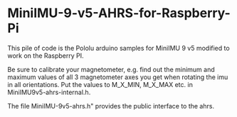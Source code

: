 # MiniIMU-9-v5-AHRS-for-Raspberry-Pi
This pile of code is the Pololu arduino samples for MiniIMU 9 v5  modified to work on the Raspberry PI.

Be sure to calibrate your magnetometer, e.g. find out the minimum and maximum values of all 3 magnetometer axes you get when rotating the imu in all orientations. Put the values to M_X_MIN, M_X_MAX etc. in MiniIMU9v5-ahrs-internal.h.

The file MiniIMU-9v5-ahrs.h" provides the public interface to the ahrs.

